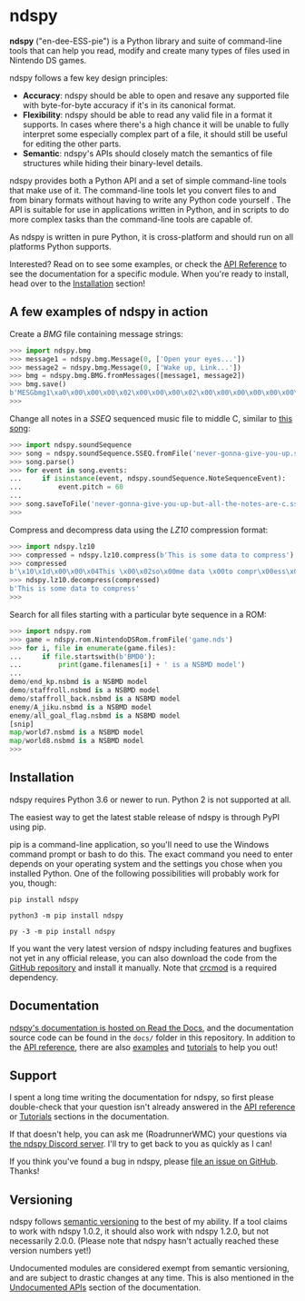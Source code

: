 ndspy
=====

**ndspy** ("en-dee-ESS-pie") is a Python library and suite of command-line
tools that can help you read, modify and create many types of files used in
Nintendo DS games.

ndspy follows a few key design principles:

-   **Accuracy**: ndspy should be able to open and resave any supported file
    with byte-for-byte accuracy if it's in its canonical format.
-   **Flexibility**: ndspy should be able to read any valid file in a format it
    supports. In cases where there's a high chance it will be unable to fully
    interpret some especially complex part of a file, it should still be useful
    for editing the other parts.
-   **Semantic**: ndspy's APIs should closely match the semantics of file
    structures while hiding their binary-level details.

ndspy provides both a Python API and a set of simple command-line tools that
make use of it. The command-line tools let you convert files to and from binary
formats without having to write any Python code yourself . The API is
suitable for use in applications written in Python, and in scripts to do more
complex tasks than the command-line tools are capable of.

As ndspy is written in pure Python, it is cross-platform and should run on all
platforms Python supports.

Interested? Read on to see some examples, or check the [API
Reference](https://ndspy.readthedocs.io/en/latest/api.html) to see the
documentation for a specific module. When you're ready to install, head over to
the [Installation](#installation) section!



A few examples of ndspy in action
---------------------------------

Create a *BMG* file containing message strings:

```python
>>> import ndspy.bmg
>>> message1 = ndspy.bmg.Message(0, ['Open your eyes...'])
>>> message2 = ndspy.bmg.Message(0, ['Wake up, Link...'])
>>> bmg = ndspy.bmg.BMG.fromMessages([message1, message2])
>>> bmg.save()
b'MESGbmg1\xa0\x00\x00\x00\x02\x00\x00\x00\x02\x00\x00\x00\x00\x00\x00\x00\x00\x00\x00\x00\x00\x00\x00\x00INF1 \x00\x00\x00\x02\x00\x08\x00\x00\x00\x00\x00\x02\x00\x00\x00\x00\x00\x00\x00&\x00\x00\x00\x00\x00\x00\x00DAT1`\x00\x00\x00\x00\x00O\x00p\x00e\x00n\x00 \x00y\x00o\x00u\x00r\x00 \x00e\x00y\x00e\x00s\x00.\x00.\x00.\x00\x00\x00W\x00a\x00k\x00e\x00 \x00u\x00p\x00,\x00 \x00L\x00i\x00n\x00k\x00.\x00.\x00.\x00\x00\x00\x00\x00\x00\x00\x00\x00\x00\x00\x00\x00\x00\x00\x00\x00\x00\x00'
>>>
```

Change all notes in a *SSEQ* sequenced music file to middle C, similar to [this
song](https://youtu.be/cSAp9sBzPbc):

```python
>>> import ndspy.soundSequence
>>> song = ndspy.soundSequence.SSEQ.fromFile('never-gonna-give-you-up.sseq')
>>> song.parse()
>>> for event in song.events:
...     if isinstance(event, ndspy.soundSequence.NoteSequenceEvent):
...         event.pitch = 60
...
>>> song.saveToFile('never-gonna-give-you-up-but-all-the-notes-are-c.sseq')
>>>
```

Compress and decompress data using the *LZ10* compression format:

```python
>>> import ndspy.lz10
>>> compressed = ndspy.lz10.compress(b'This is some data to compress')
>>> compressed
b'\x10\x1d\x00\x00\x04This \x00\x02so\x00me data \x00to compr\x00ess\x00\x00\x00\x00\x00'
>>> ndspy.lz10.decompress(compressed)
b'This is some data to compress'
>>>
```

Search for all files starting with a particular byte sequence in a ROM:

```python
>>> import ndspy.rom
>>> game = ndspy.rom.NintendoDSRom.fromFile('game.nds')
>>> for i, file in enumerate(game.files):
...     if file.startswith(b'BMD0'):
...         print(game.filenames[i] + ' is a NSBMD model')
...
demo/end_kp.nsbmd is a NSBMD model
demo/staffroll.nsbmd is a NSBMD model
demo/staffroll_back.nsbmd is a NSBMD model
enemy/A_jiku.nsbmd is a NSBMD model
enemy/all_goal_flag.nsbmd is a NSBMD model
[snip]
map/world7.nsbmd is a NSBMD model
map/world8.nsbmd is a NSBMD model
>>>
```


<a name="installation"></a>
Installation
------------

ndspy requires Python 3.6 or newer to run. Python 2 is not supported at all.

The easiest way to get the latest stable release of ndspy is through PyPI using
pip.

pip is a command-line application, so you'll need to use the Windows command
prompt or bash to do this. The exact command you need to enter depends on your
operating system and the settings you chose when you installed Python. One of
the following possibilities will probably work for you, though:

    pip install ndspy

    python3 -m pip install ndspy

    py -3 -m pip install ndspy

If you want the very latest version of ndspy including features and bugfixes
not yet in any official release, you can also download the code from the
[GitHub repository](https://github.com/RoadrunnerWMC/ndspy) and install it
manually. Note that [crcmod](https://pypi.org/project/crcmod/) is a required
dependency.


Documentation
-------------

[ndspy's documentation is hosted on Read the
Docs](https://ndspy.readthedocs.io/en/latest/index.html), and the documentation
source code can be found in the ``docs/`` folder in this repository. In
addition to the [API
reference](https://ndspy.readthedocs.io/en/latest/api.html), there are also
[examples](https://ndspy.readthedocs.io/en/latest/index.html#a-few-examples-of-ndspy-in-action)
and [tutorials](https://ndspy.readthedocs.io/en/latest/tutorials.html) to help
you out!


Support
-------

I spent a long time writing the documentation for ndspy, so first please
double-check that your question isn't already answered in the [API
reference](https://ndspy.readthedocs.io/en/latest/api.html) or
[Tutorials](https://ndspy.readthedocs.io/en/latest/tutorials.html) sections in
the documentation.

If that doesn't help, you can ask me (RoadrunnerWMC) your questions via [the
ndspy Discord server](https://discord.gg/RQhxAxw). I'll try to get back to
you as quickly as I can!

If you think you've found a bug in ndspy, please [file an issue on
GitHub](https://github.com/RoadrunnerWMC/ndspy/issues/new). Thanks!


Versioning
----------

ndspy follows [semantic versioning](https://semver.org/) to the best of my
ability. If a tool claims to work with ndspy 1.0.2, it should also work with
ndspy 1.2.0, but not necessarily 2.0.0. (Please note that ndspy hasn't actually
reached these version numbers yet!)

Undocumented modules are considered exempt from semantic versioning, and are
subject to drastic changes at any time. This is also mentioned in the
[Undocumented
APIs](https://ndspy.readthedocs.io/en/latest/api.html#undocumented-apis)
section of the documentation.
